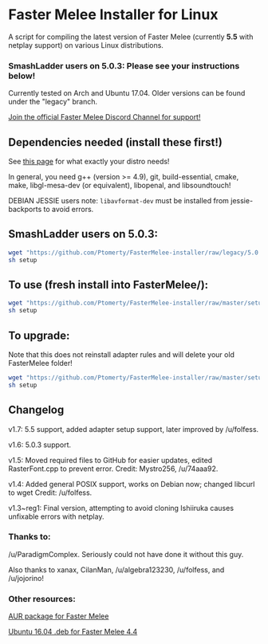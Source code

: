 # Faster Melee Installer for Linux

A script for compiling the latest version of Faster Melee (currently **5.5** with netplay support) on various Linux distributions.

### **SmashLadder users on 5.0.3: Please see your instructions below!**

Currently tested on Arch and Ubuntu 17.04. Older versions can be found under the "legacy" branch.

[Join the official Faster Melee Discord Channel for support!](https://discord.gg/h6C4tCj)

## Dependencies needed (install these first!)
See [this page](https://wiki.dolphin-emu.org/index.php?title=Building_Dolphin_on_Linux) for what exactly your distro needs!

In general, you need g++ (version >= 4.9), git, build-essential, cmake, make, libgl-mesa-dev (or equivalent), libopenal, and libsoundtouch!

DEBIAN JESSIE users note: `libavformat-dev` must be installed from jessie-backports to avoid errors.

## SmashLadder users on 5.0.3: 

```sh
wget "https://github.com/Ptomerty/FasterMelee-installer/raw/legacy/5.0.3/setup"
sh setup
```

## To use (fresh install into FasterMelee/):

```sh
wget "https://github.com/Ptomerty/FasterMelee-installer/raw/master/setup"
sh setup
```

## To upgrade:

Note that this does not reinstall adapter rules and will delete your old FasterMelee folder!

```sh
wget "https://github.com/Ptomerty/FasterMelee-installer/raw/master/setup_upgrade"
sh setup
```

## Changelog

v1.7: 5.5 support, added adapter setup support, later improved by /u/folfess.

v1.6: 5.0.3 support.

v1.5: Moved required files to GitHub for easier updates, edited RasterFont.cpp to prevent error. Credit: Mystro256, /u/74aaa92.

v1.4: Added general POSIX support, works on Debian now; changed libcurl to wget Credit: /u/folfess.

v1.3~reg1: Final version, attempting to avoid cloning Ishiiruka causes unfixable errors with netplay.


### Thanks to:
/u/ParadigmComplex. Seriously could not have done it without this guy.

Also thanks to xanax, CilanMan, /u/algebra123230, /u/folfess, and /u/jojorino!

### Other resources:

[AUR package for Faster Melee](https://aur.archlinux.org/packages/dolphin-emu-faster-melee/)

[Ubuntu 16.04 .deb for Faster Melee 4.4](https://github.com/ccl2of4/dolphin-emu-faster-melee-packaging/releases)
